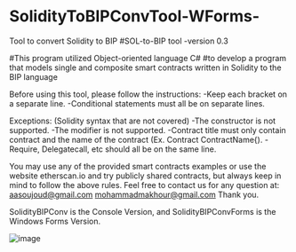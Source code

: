 # SolidityToBIPConvTool-WForms-
Tool to convert Solidity to BIP 
#SOL-to-BIP tool -version 0.3

#This program utilized Object-oriented language C# 
#to develop a program that models single and composite smart contracts written in Solidity to the BIP language


Before using this tool, please follow the instructions:
-Keep each bracket on a separate line.
-Conditional statements must all be on separate lines.


Exceptions: (Solidity syntax that are not covered)
-The constructor is not supported.
-The modifier is not supported.
-Contract title must only contain contract and the name of the contract (Ex. Contract ContractName{).
-Require, Delegatecall, etc should all be on the same line.


You may use any of the provided smart contracts examples or use the website etherscan.io and try publicly shared contracts, but always keep in mind to follow the above rules. 
Feel free to contact us for any question at:
aasoujoud@gmail.com
mohammadmakhour@gmail.com
Thank you.

SolidityBIPConv is the Console Version, and SolidityBIPConvForms is the Windows Forms Version.

![image](https://user-images.githubusercontent.com/42418822/190000385-bf6084e3-5fd2-46e0-adc0-2084bfa38f36.png)

